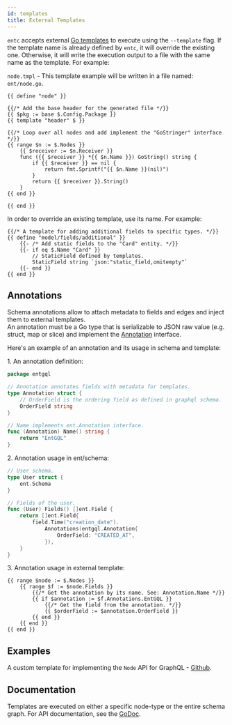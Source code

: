 ```yaml
---
id: templates
title: External Templates
---
```


`entc` accepts external [Go templates](https://golang.org/pkg/text/template) to execute using the `--template` flag.
If the template name is already defined by `entc`, it will override the existing one. Otherwise, it will write the
execution output to a file with the same name as the template. For example:

`node.tmpl` - This template example will be written in a file named: `ent/node.go`.
```gotemplate
{{ define "node" }}

{{/* Add the base header for the generated file */}}
{{ $pkg := base $.Config.Package }}
{{ template "header" $ }}

{{/* Loop over all nodes and add implement the "GoStringer" interface */}}
{{ range $n := $.Nodes }}
	{{ $receiver := $n.Receiver }}
	func ({{ $receiver }} *{{ $n.Name }}) GoString() string {
		if {{ $receiver }} == nil {
			return fmt.Sprintf("{{ $n.Name }}(nil)")
		}
		return {{ $receiver }}.String()
	}
{{ end }}

{{ end }}
```

In order to override an existing template, use its name. For example:
```gotemplate
{{/* A template for adding additional fields to specific types. */}}
{{ define "model/fields/additional" }}
	{{- /* Add static fields to the "Card" entity. */}}
	{{- if eq $.Name "Card" }}
		// StaticField defined by templates.
		StaticField string `json:"static_field,omitempty"`
	{{- end }}
{{ end }}
```

## Annotations
Schema annotations allow to attach metadata to fields and edges and inject them to external templates.  
An annotation must be a Go type that is serializable to JSON raw value (e.g. struct, map or slice)
and implement the [Annotation](https://godoc.org/github.com/facebook/ent/schema/field#Annotation) interface.

Here's an example of an annotation and its usage in schema and template:

1\. An annotation definition:
```go
package entgql

// Annotation annotates fields with metadata for templates.
type Annotation struct {
	// OrderField is the ordering field as defined in graphql schema.
	OrderField string
}

// Name implements ent.Annotation interface.
func (Annotation) Name() string {
	return "EntGQL"
}
```

2\. Annotation usage in ent/schema:

```go
// User schema.
type User struct {
	ent.Schema
}

// Fields of the user.
func (User) Fields() []ent.Field {
	return []ent.Field{
		field.Time("creation_date").
			Annotations(entgql.Annotation{
				OrderField: "CREATED_AT",
			}),
	}
}
```

3\. Annotation usage in external template:
```gotemplate
{{ range $node := $.Nodes }}
	{{ range $f := $node.Fields }}
		{{/* Get the annotation by its name. See: Annotation.Name */}}
		{{ if $annotation := $f.Annotations.EntGQL }}
			{{/* Get the field from the annotation. */}}
			{{ $orderField := $annotation.OrderField }}
		{{ end }}
	{{ end }}
{{ end }}
```


## Examples
A custom template for implementing the `Node` API for GraphQL - 
[Github](https://github.com/facebook/ent/blob/master/entc/integration/template/ent/template/node.tmpl).

## Documentation

Templates are executed on either a specific node-type or the entire schema graph. For API
documentation, see the <a target="_blank" href="https://godoc.org/github.com/facebook/ent/entc/gen">GoDoc<a>.
